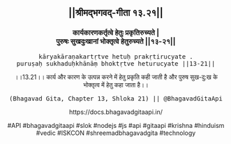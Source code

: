 <center><h2>||श्रीमद्‍भगवद्‍-गीता १३.२१||</h2>
<h3>कार्यकारणकर्तृत्वे हेतुः प्रकृतिरुच्यते |<br/>पुरुषः सुखदुःखानां भोक्तृत्वे हेतुरुच्यते ||१३-२१||</h3>
<pre>kāryakāraṇakartṛtve hetuḥ prakṛtirucyate .<br/>puruṣaḥ sukhaduḥkhānāṃ bhoktṛtve heturucyate ||13-21||</pre>
<p>।।13.21।। कार्य और कारण के उत्पन्न करने में हेतु प्रकृति कही जाती है और पुरुष सुख-दु:ख के भोक्तृत्व में हेतु कहा जाता है।।</p>
<pre>(Bhagavad Gita, Chapter 13, Shloka 21) || @BhagavadGitaApi</pre><p>https://docs.bhagavadgitaapi.in/</p><p>#API #bhagavadgitaapi #slok #nodejs #js #api #gitaapi #krishna #hinduism #vedic #ISKCON #shreemadbhagavadgita #technology</p></center>